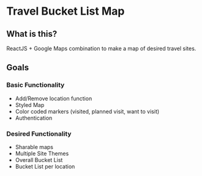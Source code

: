 # Travel Bucket List Map
## What is this?
ReactJS + Google Maps combination to make a map of desired travel sites.

## Goals
### Basic Functionality
* Add/Remove location function
* Styled Map
* Color coded markers (visited, planned visit, want to visit)
* Authentication

### Desired Functionality
* Sharable maps
* Multiple Site Themes
* Overall Bucket List
* Bucket List per location
